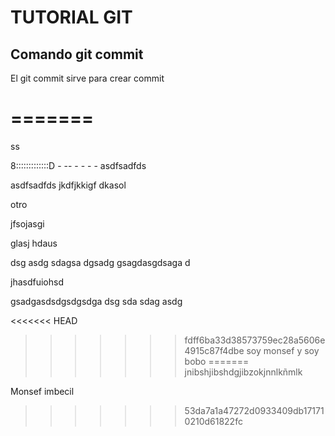 # TUTORIAL GIT

## Comando git commit

El git commit sirve para crear commit

=======
=======
ss

8:::::::::::::D - -- - - - -
asdfsadfds

asdfsadfds
jkdfjkkigf
dkasol

otro

jfsojasgi

glasj
hdaus

dsg
asdg
sdagsa
dgsadg
gsagdasgdsaga
d

jhasdfuiohsd

gsadgasdsdgsdgsdga
dsg
sda
sdag
asdg

<<<<<<< HEAD
>>>>>>> fdff6ba33d38573759ec28a5606e4915c87f4dbe
soy monsef y soy bobo
=======
jnibshjibshdgjibzokjnnlkñmlk


Monsef imbecil 
>>>>>>> 53da7a1a47272d0933409db171710210d61822fc
